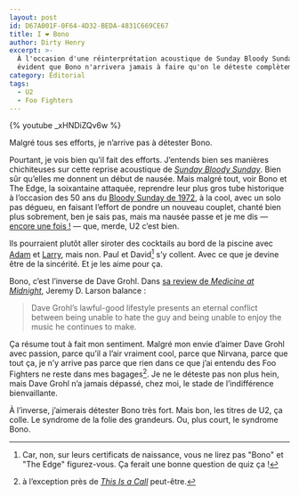 ```yaml
---
layout: post
id: D67A001F-0F64-4D32-BEDA-4831C669CE67
title: I ❤️ Bono
author: Dirty Henry
excerpt: >-
  À l'occasion d'une réinterprétation acoustique de Sunday Bloody Sunday, il est
  évident que Bono n'arrivera jamais à faire qu'on le déteste complètement.
category: Éditorial
tags:
  - U2
  - Foo Fighters
---
```


{% youtube _xHNDiZQv6w %}

Malgré tous ses efforts, je n’arrive pas à détester Bono.

Pourtant, je vois bien qu’il fait des efforts. J’entends bien ses manières
chichiteuses sur cette reprise acoustique de [_Sunday Bloody Sunday_][1]. Bien
sûr qu’elles me donnent un début de nausée. Mais malgré tout, voir Bono et The
Edge, la soixantaine attaquée, reprendre leur plus gros tube historique à
l’occasion des 50 ans du [Bloody Sunday de 1972][2], à la cool, avec un solo pas
dégueu, en faisant l’effort de pondre un nouveau couplet, chanté bien plus
sobrement, ben je sais pas, mais ma nausée passe et je me dis — [encore une
fois !][i266] — que, merde, U2 c’est bien.

Ils pourraient plutôt aller siroter des cocktails au bord de la piscine avec
[Adam][3] et [Larry][4], mais non. Paul et David[^1] s’y collent. Avec ce que je
devine être de la sincérité. Et je les aime pour ça.

Bono, c’est l’inverse de Dave Grohl. Dans [sa review de _Medicine at
Midnight_][5], Jeremy D. Larson balance :

> Dave Grohl’s lawful-good lifestyle presents an eternal conflict between being
> unable to hate the guy and being unable to enjoy the music he continues to
> make.

Ça résume tout à fait mon sentiment. Malgré mon envie d’aimer Dave Grohl avec
passion, parce qu’il a l’air vraiment cool, parce que Nirvana, parce que tout
ça, je n’y arrive pas parce que rien dans ce que j’ai entendu des Foo Fighters
ne reste dans mes bagages[^2]. Je ne le déteste pas non plus hein, mais Dave
Grohl n’a jamais dépassé, chez moi, le stade de l’indifférence bienvaillante.

À l’inverse, j’aimerais détester Bono très fort. Mais bon, les titres de U2, ça
colle. Le syndrome de la folie des grandeurs. Ou, plus court, le syndrome Bono.

[^1]:
    Car, non, sur leurs certificats de naissance, vous ne lirez pas "Bono" et
    "The Edge" figurez-vous. Ça ferait une bonne question de quiz ça !

[^2]: à l’exception près de [_This Is a Call_][6] peut-être.

[1]: https://song.link/fr/i/1440894523 "Sunday Bloody Sunday — U2"
[2]:
  https://fr.wikipedia.org/wiki/Bloody_Sunday_(1972)
  "Page wikipedia de la tuerie du Bloody Sunday"
[3]:
  https://fr.wikipedia.org/wiki/Adam_Clayton
  "Page wikipedia d'Adam Clayton, bassiste de U2"
[4]:
  https://fr.wikipedia.org/wiki/Larry_Mullen_Junior
  "Page wikipedia de Larry Mullen Jr, batteur de U2"
[5]:
  https://pitchfork.com/reviews/albums/foo-fighters-medicine-at-midnight/
  "Review de 'Medicine at Midnight', des Foo Fighters, sur Pitchfork"
[6]: https://song.link/fr/i/258512044 "This Is a Call — Foo Fighters"
[i266]: https://www.deadrooster.org/le-cdv-en-dvd-les-copains/
